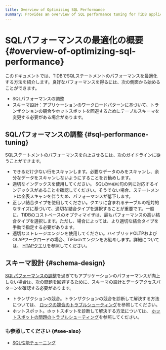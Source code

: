 ```yaml
---
title: Overview of Optimizing SQL Performance 
summary: Provides an overview of SQL performance tuning for TiDB application developers.
---
```


# SQLパフォーマンスの最適化の概要 {#overview-of-optimizing-sql-performance}

このドキュメントでは、TiDBでSQLステートメントのパフォーマンスを最適化する方法を紹介します。良好なパフォーマンスを得るには、次の側面から始めることができます。

-   SQLパフォーマンスの調整
-   スキーマ設計：アプリケーションのワークロードパターンに基づいて、トランザクションの競合やホットスポットを回避するためにテーブルスキーマを変更する必要がある場合があります。

## SQLパフォーマンスの調整 {#sql-performance-tuning}

SQLステートメントのパフォーマンスを向上させるには、次のガイドラインに従うことができます。

-   できるだけ少ない行をスキャンします。必要なデータのみをスキャンし、余分なデータをスキャンしないようにすることをお勧めします。
-   適切なインデックスを使用してください。 SQLの`WHERE`句の列に対応するインデックスがあることを確認してください。そうでない場合、ステートメントは全表スキャンを伴うため、パフォーマンスが低下します。
-   正しい結合タイプを使用してください。クエリに含まれるテーブルの相対的なサイズに基づいて、適切な結合タイプを選択することが重要です。一般に、TiDBのコストベースのオプティマイザは、最もパフォーマンスの高い結合タイプを選択します。ただし、場合によっては、より適切な結合タイプを手動で指定する必要があります。
-   適切なストレージエンジンを使用してください。ハイブリッドOLTPおよびOLAPワークロードの場合、TiFlashエンジンをお勧めします。詳細については、 [HTAPクエリ](/develop/dev-guide-hybrid-oltp-and-olap-queries.md)を参照してください。

## スキーマ設計 {#schema-design}

[SQLパフォーマンスの調整](#sql-performance-tuning)を過ぎてもアプリケーションのパフォーマンスが向上しない場合は、次の問題を回避するために、スキーマの設計とデータアクセスパターンを確認する必要があります。

-   トランザクションの競合。トランザクションの競合を診断して解決する方法については、 [ロックの競合のトラブルシューティング](/troubleshoot-lock-conflicts.md)を参照してください。
-   ホットスポット。ホットスポットを診断して解決する方法については、 [ホットスポットの問題のトラブルシューティング](/troubleshoot-hot-spot-issues.md)を参照してください。

### も参照してください {#see-also}

-   [SQL性能チューニング](/sql-tuning-overview.md)

